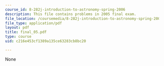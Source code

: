 ```yaml
---
course_id: 8-282j-introduction-to-astronomy-spring-2006
description: This file contains problems in 2005 final exam.
file_location: /coursemedia/8-282j-introduction-to-astronomy-spring-2006/c216e453cf1389a135ce63283cb8bc20_final_05.pdf
file_type: application/pdf
layout: pdf
title: final_05.pdf
type: course
uid: c216e453cf1389a135ce63283cb8bc20

---
```

None